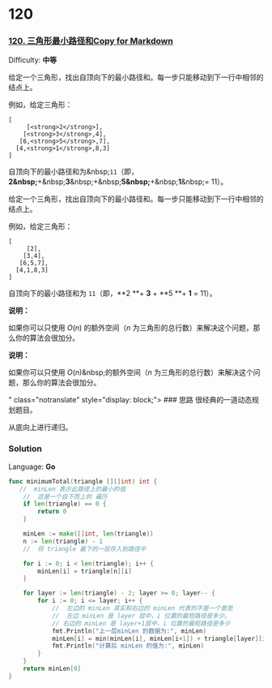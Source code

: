 # 120 

### [120\. 三角形最小路径和Copy for Markdown](https://leetcode-cn.com/problems/triangle/)

Difficulty: **中等**

给定一个三角形，找出自顶向下的最小路径和。每一步只能移动到下一行中相邻的结点上。</p>

<p>例如，给定三角形：</p>

```
[
     [<strong>2</strong>],
    [<strong>3</strong>,4],
   [6,<strong>5</strong>,7],
  [4,<strong>1</strong>,8,3]
]
```

<p>自顶向下的最小路径和为&amp;nbsp;<code>11</code>（即，<strong>2&amp;nbsp;</strong>+&amp;nbsp;<strong>3</strong>&amp;nbsp;+&amp;nbsp;<strong>5&amp;nbsp;</strong>+&amp;nbsp;<strong>1</strong>&amp;nbsp;= 11）。</p>

<p>

给定一个三角形，找出自顶向下的最小路径和。每一步只能移动到下一行中相邻的结点上。

例如，给定三角形：

```
[
     [2],
    [3,4],
   [6,5,7],
  [4,1,8,3]
]
```

自顶向下的最小路径和为 `11`（即，**2 **+ **3** + **5 **+ **1** = 11）。

**说明：**

如果你可以只使用 _O_(_n_) 的额外空间（_n_ 为三角形的总行数）来解决这个问题，那么你的算法会很加分。

<strong>说明：</strong></p>

<p>如果你可以只使用 <em>O</em>(<em>n</em>)&amp;nbsp;的额外空间（<em>n</em> 为三角形的总行数）来解决这个问题，那么你的算法会很加分。</p>
" class="notranslate" style="display: block;">
### 思路
很经典的一道动态规划题目。

从底向上进行递归。
### Solution

Language: **Go**

```go
func minimumTotal(triangle [][]int) int {
   //  minLen 表示此路径上的最小的值
	//  这是一个自下而上的 遍历
	if len(triangle) == 0 {
		return 0
	}

	minLen := make([]int, len(triangle))
	n := len(triangle) - 1
	//  将 triangle 最下的一层存入到路径中

	for i := 0; i < len(triangle); i++ {
		minLen[i] = triangle[n][i]
	}

	for layer := len(triangle) - 2; layer >= 0; layer-- {
		for i := 0; i <= layer; i++ {
			//  左边的 minLen 其实和右边的 minLen 代表的不是一个意思
			//  左边 minLen 是 layer 层中，i 位置的最短路径是多少。
			// 右边的 minLen 是 layer+1层中，i 位置的最短路径是多少
			fmt.Println("上一层minLen 的数据为:", minLen)
			minLen[i] = min(minLen[i], minLen[i+1]) + triangle[layer][i]
			fmt.Println("计算后 minLen 的值为:", minLen)
		}
	}
	return minLen[0] 
}
```